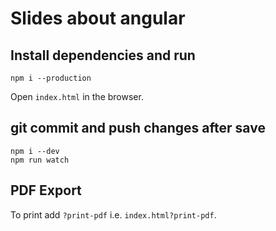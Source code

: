 # Slides about angular

## Install dependencies and run

```
npm i --production
```

Open `index.html` in the browser.

## git commit and push changes after save

```
npm i --dev
npm run watch
```

## PDF Export

To print add `?print-pdf` i.e. `index.html?print-pdf`.
